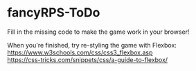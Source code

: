 # fancyRPS-ToDo

Fill in the missing code to make the game work in your browser!  

When you're finished, try re-styling the game with Flexbox:
<br>
https://www.w3schools.com/css/css3_flexbox.asp
<br>
https://css-tricks.com/snippets/css/a-guide-to-flexbox/
